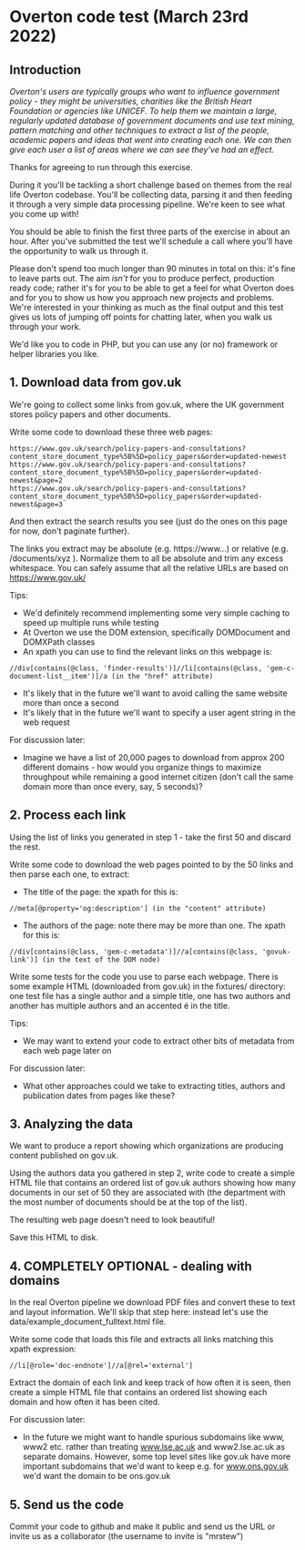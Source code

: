 # Overton code test (March 23rd 2022)

## Introduction

*Overton's users are typically groups who want to influence government policy - they might be universities, charities like the British Heart Foundation or agencies like UNICEF. To help them we maintain a large, regularly updated database of government documents and use text mining, pattern matching and other techniques to extract a list of the people, academic papers and ideas that went into creating each one. We can then give each user a list of areas where we can see they've had an effect.*

Thanks for agreeing to run through this exercise.

During it you'll be tackling a short challenge based on themes from the real life Overton codebase. You'll be collecting data, parsing it and then feeding it through a very simple data processing pipeline. We're keen to see what you come up with!

You should be able to finish the first three parts of the exercise in about an hour. After you've submitted the test we'll schedule a call where you'll have the opportunity to walk us through it.

Please don't spend too much longer than 90 minutes in total on this: it's fine to leave parts out. The aim _isn't_ for you to produce perfect, production ready code; rather it's for you to be able to get a feel for what Overton does and for you to show us how you approach new projects and problems. We're interested in your thinking as much as the final output and this test gives us lots of jumping off points for chatting later, when you walk us through your work.

We'd like you to code in PHP, but you can use any (or no) framework or helper libraries you like.

## 1. Download data from gov.uk

We're going to collect some links from gov.uk, where the UK government stores policy papers and other documents.

Write some code to download these three web pages:

```
https://www.gov.uk/search/policy-papers-and-consultations?content_store_document_type%5B%5D=policy_papers&order=updated-newest
https://www.gov.uk/search/policy-papers-and-consultations?content_store_document_type%5B%5D=policy_papers&order=updated-newest&page=2
https://www.gov.uk/search/policy-papers-and-consultations?content_store_document_type%5B%5D=policy_papers&order=updated-newest&page=3
```

And then extract the search results you see (just do the ones on this page for now, don't paginate further).

The links you extract may be absolute (e.g. https://www...) or relative (e.g. /documents/xyz ). Normalize them to all be absolute and trim any excess whitespace. You can safely assume that all the relative URLs are based on https://www.gov.uk/

Tips:

* We'd definitely recommend implementing some very simple caching to speed up multiple runs while testing
* At Overton we use the DOM extension, specifically DOMDocument and DOMXPath classes
* An xpath you can use to find the relevant links on this webpage is: 

```
//div[contains(@class, 'finder-results')]//li[contains(@class, 'gem-c-document-list__item')]/a (in the "href" attribute)
```

* It's likely that in the future we'll want to avoid calling the same website more than once a second
* It's likely that in the future we'll want to specify a user agent string in the web request

For discussion later:

* Imagine we have a list of 20,000 pages to download from approx 200 different domains - how would you organize things to maximize throughpout while remaining a good internet citizen (don't call the same domain more than once every, say, 5 seconds)?
 
## 2. Process each link

Using the list of links you generated in step 1 - take the first 50 and discard the rest.

Write some code to download the web pages pointed to by the 50 links and then parse each one, to extract:

* The title of the page: the xpath for this is:

```
//meta[@property='og:description'] (in the "content" attribute)
```

* The authors of the page: note there may be more than one. The xpath for this is: 
  
```
//div[contains(@class, 'gem-c-metadata')]//a[contains(@class, 'govuk-link')] (in the text of the DOM node)
```

Write some tests for the code you use to parse each webpage. There is some example HTML (downloaded from gov.uk) in the fixtures/ directory: one test file has a single author and a simple title, one has two authors and another has multiple authors and an accented é in the title.

Tips:

* We may want to extend your code to extract other bits of metadata from each web page later on

For discussion later:

* What other approaches could we take to extracting titles, authors and publication dates from pages like these?

## 3. Analyzing the data

We want to produce a report showing which organizations are producing content published on gov.uk.

Using the authors data you gathered in step 2, write code to create a simple HTML file that contains an ordered list of gov.uk authors showing how many documents in our set of 50 they are associated with (the department with the most number of documents should be at the top of the list).

The resulting web page doesn't need to look beautiful!

Save this HTML to disk.


## 4. COMPLETELY OPTIONAL - dealing with domains

In the real Overton pipeline we download PDF files and convert these to text and layout information. We'll skip that step here: instead let's use the data/example_document_fulltext.html file.

Write some code that loads this file and extracts all links matching this xpath expression:

```
//li[@role='doc-endnote']//a[@rel='external']
```

Extract the domain of each link and keep track of how often it is seen, then create a simple HTML file that contains an ordered list showing each domain and how often it has been cited.

For discussion later:

* In the future we might want to handle spurious subdomains like www, www2 etc. rather than treating www.lse.ac.uk and www2.lse.ac.uk as separate domains. However, some top level sites like gov.uk have more important subdomains that we'd want to keep e.g. for www.ons.gov.uk we'd want the domain to be ons.gov.uk

## 5. Send us the code

Commit your code to github and make it public and send us the URL or invite us as a collaborator (the username to invite is "mrstew")
